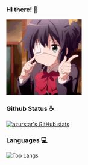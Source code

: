 ### Hi there! 👋

<!--
**TuanKay10/TuanKay10** is a ✨ _special_ ✨ repository because its `README.md` (this file) appears on your GitHub profile.

<img align='right' src="https://profile-counter.glitch.me/azurstar/count.svg" width="200">

Here are some ideas to get you started:

- 🔭 I’m currently working on ...
- 🌱 I’m currently learning ...
- 👯 I’m looking to collaborate on ...
- 🤔 I’m looking for help with ...
- 💬 Ask me about ...
- 📫 How to reach me: ...
- 😄 Pronouns: ...
- ⚡ Fun fact: ...
-->
<img align="" alt="GIF" width="200" src="./image/Rikka.gif">  
  
### Github Status ☕  

[![azurstar's GitHub stats](https://github-readme-stats.vercel.app/api?username=azurstar&theme=flag-india&show_icons=true)](https://github.com/anuraghazra/github-readme-stats)

### Languages 💻

[![Top Langs](https://github-readme-stats.vercel.app/api/top-langs/?username=azurstar&layout=compact)](https://github.com/anuraghazra/github-readme-stats)
